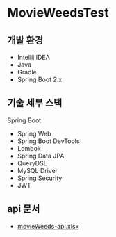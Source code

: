 # MovieWeedsTest

## 개발 환경

* Intellij IDEA
* Java
* Gradle
* Spring Boot 2.x

## 기술 세부 스택

Spring Boot

* Spring Web
* Spring Boot DevTools
* Lombok
* Spring Data JPA
* QueryDSL
* MySQL Driver
* Spring Security
* JWT


## api 문서 

* [movieWeeds-api.xlsx](https://github.com/ggmcjy94/MovieWeedsTest/files/9796993/movieWeeds-api.xlsx)


